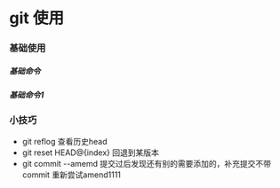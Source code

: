 # git 使用

### 基础使用

##### 基础命令
##### 基础命令1
### 小技巧

- git reflog 查看历史head
- git reset HEAD@{index} 回退到某版本
- git commit --amemd 提交过后发现还有别的需要添加的，补充提交不带commit
重新尝试amend1111



